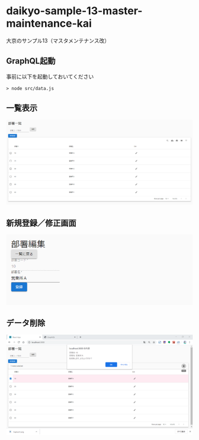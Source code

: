 # daikyo-sample-13-master-maintenance-kai
大京のサンプル13（マスタメンテナンス改）

## GraphQL起動
事前に以下を起動しておいてください
```
> node src/data.js
```

## 一覧表示
![キャプチャ1](Capture1.png)

## 新規登録／修正画面
![キャプチャ2](Capture2.png)

## データ削除
![キャプチャ3](Capture3.png)
